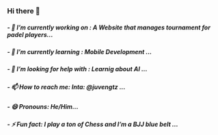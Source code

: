 ### Hi there 👋
 
##### - 🔭 I’m currently working on : A Website that manages tournament for padel players...
##### - 🌱 I’m currently learning : Mobile Development ...
##### - 🤔 I’m looking for help with : Learnig about AI ...
##### - 📫 How to reach me: Inta: @juvengtz ...
##### - 😄 Pronouns: He/Him...
##### - ⚡ Fun fact: I play a ton of Chess and I’m a BJJ blue belt ...
<!--
**juvengtz/juvengtz** is a ✨ _special_ ✨ repository because its `README.md` (this file) appears on your GitHub profile.

Here are some ideas to get you started:

- 🔭 I’m currently working on : A Website that manages tournament for padel players...
- 🌱 I’m currently learning : Mobile Development ...
- 🤔 I’m looking for help with : Learnig about AI ...
- 📫 How to reach me: Intas: @juvengtz ...
- 😄 Pronouns: He/Him...
- ⚡ Fun fact: I play a ton of Chess and I’m a BJJ blue belt ...
-->
